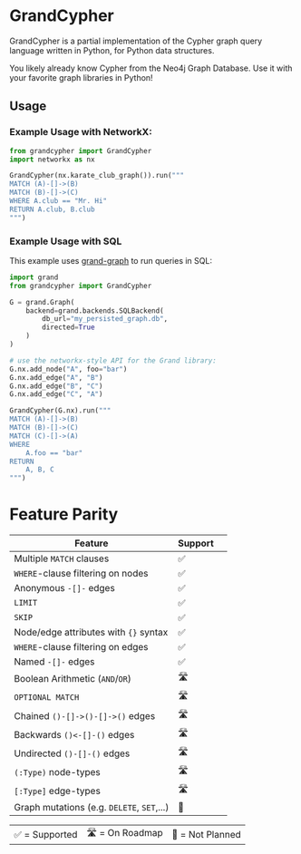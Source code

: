 # GrandCypher

GrandCypher is a partial implementation of the Cypher graph query language written in Python, for Python data structures.

You likely already know Cypher from the Neo4j Graph Database. Use it with your favorite graph libraries in Python!

## Usage

### Example Usage with NetworkX:

```python
from grandcypher import GrandCypher
import networkx as nx

GrandCypher(nx.karate_club_graph()).run("""
MATCH (A)-[]->(B)
MATCH (B)-[]->(C)
WHERE A.club == "Mr. Hi"
RETURN A.club, B.club
""")
```

### Example Usage with SQL

This example uses [grand-graph](https://github.com/aplbrain/grand) to run queries in SQL:

```python
import grand
from grandcypher import GrandCypher

G = grand.Graph(
    backend=grand.backends.SQLBackend(
        db_url="my_persisted_graph.db",
        directed=True
    )
)

# use the networkx-style API for the Grand library:
G.nx.add_node("A", foo="bar")
G.nx.add_edge("A", "B")
G.nx.add_edge("B", "C")
G.nx.add_edge("C", "A")

GrandCypher(G.nx).run("""
MATCH (A)-[]->(B)
MATCH (B)-[]->(C)
MATCH (C)-[]->(A)
WHERE
    A.foo == "bar"
RETURN
    A, B, C
""")
```

# Feature Parity

| Feature                                    | Support |     |
| ------------------------------------------ | ------- | --- |
| Multiple `MATCH` clauses                   | ✅      |     |
| `WHERE`-clause filtering on nodes          | ✅      |     |
| Anonymous `-[]-` edges                     | ✅      |     |
| `LIMIT`                                    | ✅      |     |
| `SKIP`                                     | ✅      |     |
| Node/edge attributes with `{}` syntax      | ✅      |     |
| `WHERE`-clause filtering on edges          | ✅      |     |
| Named `-[]-` edges                         | ✅      |     |
| Boolean Arithmetic (`AND`/`OR`)            | 🛣      |     |
| `OPTIONAL MATCH`                           | 🛣       |     |
| Chained `()-[]->()-[]->()` edges           | 🛣       |     |
| Backwards `()<-[]-()` edges                | 🛣       |     |
| Undirected `()-[]-()` edges                | 🛣       |     |
| `(:Type)` node-types                       | 🛣       |     |
| `[:Type]` edge-types                       | 🛣       |     |
| Graph mutations (e.g. `DELETE`, `SET`,...) | 🔴      |     |

|                |                |                  |
| -------------- | -------------- | ---------------- |
| ✅ = Supported | 🛣 = On Roadmap | 🔴 = Not Planned |
